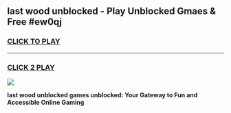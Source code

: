 
## last wood unblocked - Play Unblocked Gmaes & Free #ew0qj
<h3>
<a href="https://news.freeplayer.one?title=last_wood_unblocked&ref=03M">CLICK TO PLAY</a></h3>
<hr>

<h3>
<a href="https://news.freeplayer.one?title=last_wood_unblocked&ref=03M">CLICK 2 PLAY</a>
  
</h3>

<a href="https://news.freeplayer.one?title=last_wood_unblocked&ref=03M"><img src="https://clearcache.store/games.png"></a>


**last wood unblocked games unblocked: Your Gateway to Fun and Accessible Online Gaming**
